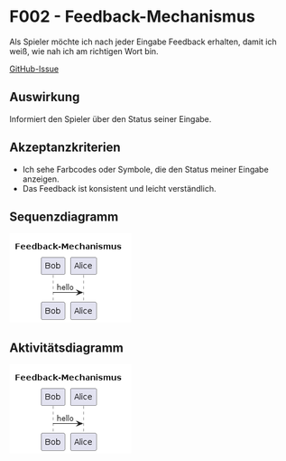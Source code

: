 # F002 - Feedback-Mechanismus

Als Spieler möchte ich nach jeder Eingabe Feedback erhalten, damit ich weiß, wie nah ich am richtigen Wort bin.

[GitHub-Issue](https://github.com/wordle-time/wordle-time/issues/2)

## Auswirkung

Informiert den Spieler über den Status seiner Eingabe.

## Akzeptanzkriterien

- Ich sehe Farbcodes oder Symbole, die den Status meiner Eingabe anzeigen.
- Das Feedback ist konsistent und leicht verständlich.

## Sequenzdiagramm

![Sequenzdiagramm](F002_seq.png)

## Aktivitätsdiagramm

![Aktivitätsdiagramm](F002_act.png)
